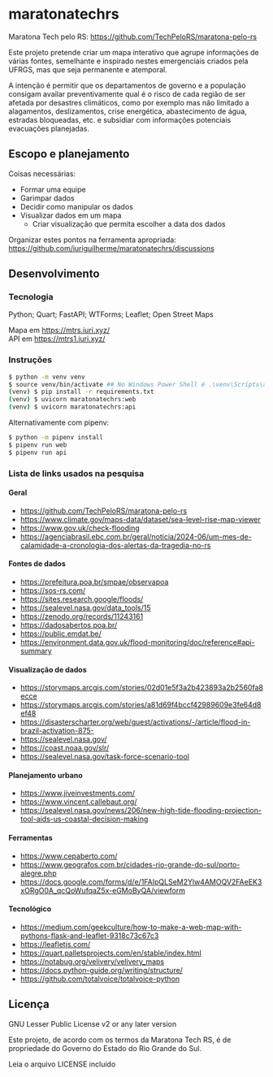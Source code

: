 maratonatechrs
===

Maratona Tech pelo RS: <https://github.com/TechPeloRS/maratona-pelo-rs>  

Este projeto pretende criar um mapa interativo que agrupe informações 
de várias fontes, semelhante e inspirado nestes emergenciais criados 
pela UFRGS, mas que seja permanente e atemporal.  

A intenção é permitir que os departamentos de governo e a população 
consigam availar preventivamente qual é o risco de cada região de ser 
afetada por desastres climáticos, como por exemplo mas não limitado a 
alagamentos, deslizamentos, crise energética, abastecimento de água, 
estradas bloqueadas, etc. e subsidiar com informações potenciais 
evacuações planejadas.  

Escopo e planejamento
---

Coisas necessárias:

* Formar uma equipe
* Garimpar dados
* Decidir como manipular os dados
* Visualizar dados em um mapa
  * Criar visualização que permita escolher a data dos dados

Organizar estes pontos na ferramenta apropriada: 
https://github.com/iuriguilherme/maratonatechrs/discussions  

Desenvolvimento
---

### Tecnologia

Python; Quart; FastAPI; WTForms; Leaflet; Open Street Maps

Mapa em https://mtrs.iuri.xyz/  
API em https://mtrs1.iuri.xyz/  

### Instruções

```bash
$ python -m venv venv
$ source venv/bin/activate ## No Windows Power Shell é .\venv\Scripts\activate
(venv) $ pip install -r requirements.txt
(venv) $ uvicorn maratonatechrs:web
(venv) $ uvicorn maratonatechrs:api
```

Alternativamente com pipenv:

```bash
$ python -m pipenv install
$ pipenv run web
$ pipenv run api
```

### Lista de links usados na pesquisa

#### Geral

* https://github.com/TechPeloRS/maratona-pelo-rs
* https://www.climate.gov/maps-data/dataset/sea-level-rise-map-viewer
* https://www.gov.uk/check-flooding
* https://agenciabrasil.ebc.com.br/geral/noticia/2024-06/um-mes-de-calamidade-a-cronologia-dos-alertas-da-tragedia-no-rs

#### Fontes de dados

* https://prefeitura.poa.br/smpae/observapoa
* https://sos-rs.com/
* https://sites.research.google/floods/
* https://sealevel.nasa.gov/data_tools/15
* https://zenodo.org/records/11243161
* https://dadosabertos.poa.br/
* https://public.emdat.be/
* https://environment.data.gov.uk/flood-monitoring/doc/reference#api-summary

#### Visualização de dados

* https://storymaps.arcgis.com/stories/02d01e5f3a2b423893a2b2560fa8ecce
* https://storymaps.arcgis.com/stories/a81d69f4bccf42989609e3fe64d8ef48
* https://disasterscharter.org/web/guest/activations/-/article/flood-in-brazil-activation-875-
* https://sealevel.nasa.gov/
* https://coast.noaa.gov/slr/
* https://sealevel.nasa.gov/task-force-scenario-tool

#### Planejamento urbano

* https://www.jiveinvestments.com/
* https://www.vincent.callebaut.org/
* https://sealevel.nasa.gov/news/206/new-high-tide-flooding-projection-tool-aids-us-coastal-decision-making

#### Ferramentas

* https://www.cepaberto.com/
* https://www.geografos.com.br/cidades-rio-grande-do-sul/porto-alegre.php
* https://docs.google.com/forms/d/e/1FAIpQLSeM2Ylw4AMOQV2FAeEK3xORgO0A_qcQoWufqaZ5x-eGMoByQA/viewform

#### Tecnológico

* https://medium.com/geekculture/how-to-make-a-web-map-with-pythons-flask-and-leaflet-9318c73c67c3
* https://leafletjs.com/
* https://quart.palletsprojects.com/en/stable/index.html
* https://notabug.org/velivery/velivery_maps
* https://docs.python-guide.org/writing/structure/
* https://github.com/totalvoice/totalvoice-python

Licença
---

GNU Lesser Public License v2 or any later version

Este projeto, de acordo com os termos da Maratona Tech RS, é de 
propriedade do Governo do Estado do Rio Grande do Sul.  

Leia o arquivo LICENSE incluído
